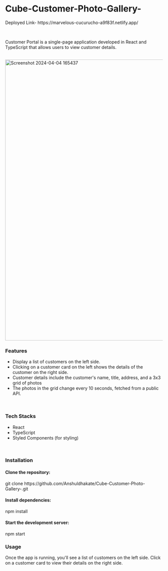 # Cube-Customer-Photo-Gallery-
<p>
  Deployed Link- https://marvelous-cucurucho-a9f83f.netlify.app/
</p>
<br/>
<p>
  Customer Portal is a single-page application developed in React and TypeScript that allows users to view customer details.
</p>
<br/>

<img width="899" alt="Screenshot 2024-04-04 165437" src="https://github.com/Anshuldhakate/Cube-Customer-Photo-Gallery-/assets/123949154/626238ca-6d72-4318-ad1c-b2578c515f07">
<br/>
<h3>Features</h3>
<ul>
  <li>Display a list of customers on the left side.</li>
  <li>Clicking on a customer card on the left shows the details of the customer on the right side.</li>
  <li>Customer details include the customer's name, title, address, and a 3x3 grid of photos</li>
  <li>The photos in the grid change every 10 seconds, fetched from a public API.</li>
</ul>
<br/>
<h3>Tech Stacks</h3>
<ul>
  <li>React</li>
  <li>TypeScript</li>
  <li>Styled Components (for styling)</li>
</ul>
<br/>
<h3>
  Installation
</h3>
<h4>Clone the repository:</h4>
<p>git clone https://github.com/Anshuldhakate/Cube-Customer-Photo-Gallery-.git</p>
<h4>Install dependencies:</h4>
<p>npm install</p>
<h4>Start the development server:</h4>
<p>npm start</p>

<h3>Usage</h3>
<p>Once the app is running, you'll see a list of customers on the left side. Click on a customer card to view their details on the right side.</p>




